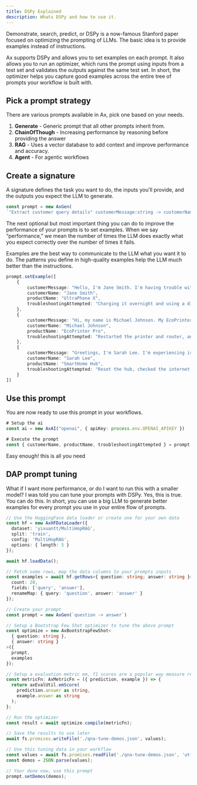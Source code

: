 ```yaml
---
title: DSPy Explained
description: Whats DSPy and how to use it.
---
```


Demonstrate, search, predict, or DSPy is a now-famous Stanford paper focused on optimizing the prompting of LLMs. The basic idea is to provide examples instead of instructions.

Ax supports DSPy and allows you to set examples on each prompt. It also allows you to run an optimizer, which runs the prompt using inputs from a test set and validates the outputs against the same test set. In short, the optimizer helps you capture good examples across the entire tree of prompts your workflow is built with.

## Pick a prompt strategy

There are various prompts available in Ax, pick one based on your needs.

1. **Generate** - Generic prompt that all other prompts inherit from.
2. **ChainOfThough** - Increasing performance by reasoning before providing the answer
3. **RAG** - Uses a vector database to add context and improve performance and accuracy.
4. **Agent** - For agentic workflows


## Create a signature

A signature defines the task you want to do, the inputs you’ll provide, and the outputs you expect the LLM to generate.

```typescript
const prompt = new AxGen(
`"Extract customer query details" customerMessage:string -> customerName, customerIssue, ,productName:string, troubleshootingAttempted?:string`)
```

The next optional but most important thing you can do to improve the performance of your prompts is to set examples. When we say “performance,” we mean the number of times the LLM does exactly what you expect correctly over the number of times it fails.

Examples are the best way to communicate to the LLM what you want it to do. The patterns you define in high-quality examples help the LLM much better than the instructions.

```typescript
prompt.setExample([
    {
        customerMessage: "Hello, I'm Jane Smith. I'm having trouble with my UltraPhone X. The screen remains black even after restarting multiple times. I have tried charging it overnight and using a different charger.",
        customerName: "Jane Smith",
        productName: "UltraPhone X",
        troubleshootingAttempted: "Charging it overnight and using a different charger.",
    },
    {
        customerMessage: "Hi, my name is Michael Johnson. My EcoPrinter Pro isn't connecting to Wi-Fi. I've restarted the printer and my router, and also tried connecting via Ethernet cable.",
        customerName: "Michael Johnson",
        productName: "EcoPrinter Pro",
        troubleshootingAttempted: "Restarted the printer and router, and tried connecting via Ethernet cable.",
    },
    {
        customerMessage: "Greetings, I'm Sarah Lee. I'm experiencing issues with my SmartHome Hub. It keeps losing connection with my smart devices. I have reset the hub, checked my internet connection, and re-paired the devices.",
        customerName: "Sarah Lee",
        productName: "SmartHome Hub",
        troubleshootingAttempted: "Reset the hub, checked the internet connection, and re-paired the devices.",
    }
])
```

## Use this prompt

You are now ready to use this prompt in your workflows.

```typescript
# Setup the ai
const ai = new AxAI("openai", { apiKey: process.env.OPENAI_APIKEY })

# Execute the prompt
const { customerName, productName, troubleshootingAttempted } = prompt.forward(ai, { customerMessage })
```

Easy enough! this is all you need

## DAP prompt tuning

What if I want more performance, or do I want to run this with a smaller model? I was told you can tune your prompts with DSPy. Yes, this is true. You can do this. In short, you can use a big LLM to generate better examples for every prompt you use in your entire flow of prompts.

```typescript
// Use the HuggingFace data loader or create one for your own data
const hf = new AxHFDataLoader({
  dataset: 'yixuantt/MultiHopRAG',
  split: 'train',
  config: 'MultiHopRAG',
  options: { length: 5 }
});

await hf.loadData();
```

```typescript
// Fetch some rows, map the data columns to your prompts inputs
const examples = await hf.getRows<{ question: string; answer: string }>({
  count: 20,
  fields: ['query', 'answer'],
  renameMap: { query: 'question', answer: 'answer' }
});
```


```typescript
// Create your prompt
const prompt = new AxGen(`question -> answer`)
```

```typescript
// Setup a Bootstrap Few Shot optimizer to tune the above prompt
const optimize = new AxBootstrapFewShot<
  { question: string },
  { answer: string }
>({
  prompt,
  examples
});
```

```typescript
// Setup a evaluation metric em, f1 scores are a popular way measure retrieval performance.
const metricFn: AxMetricFn = ({ prediction, example }) => {
  return axEvalUtil.emScore(
    prediction.answer as string,
    example.answer as string
  );
};
```

```typescript
// Run the optimizer
const result = await optimize.compile(metricFn);

// Save the results to use later
await fs.promises.writeFile('./qna-tune-demos.json', values);
```

```typescript
// Use this tuning data in your workflow
const values = await fs.promises.readFile('./qna-tune-demos.json', 'utf8');
const demos = JSON.parse(values);

// Your done now, use this prompt
prompt.setDemos(demos);
```




